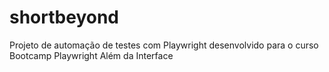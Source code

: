 # shortbeyond
Projeto de automação de testes com Playwright desenvolvido para o curso Bootcamp Playwright Além da Interface
